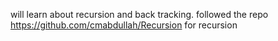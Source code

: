 will learn about recursion and back tracking.
followed the repo https://github.com/cmabdullah/Recursion for recursion
